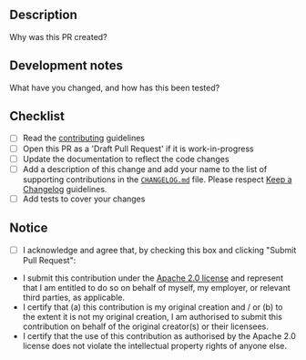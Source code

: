 ## Description
Why was this PR created?

## Development notes
What have you changed, and how has this been tested?

## Checklist

- [ ] Read the [contributing](../CONTRIBUTING.md) guidelines
- [ ] Open this PR as a 'Draft Pull Request' if it is work-in-progress
- [ ] Update the documentation to reflect the code changes
- [ ] Add a description of this change and add your name to the list of supporting contributions in the [`CHANGELOG.md`](../CHANGELOG.md) file. Please respect [Keep a Changelog](https://keepachangelog.com/en/1.0.0/) guidelines.
- [ ] Add tests to cover your changes

## Notice

- [ ] I acknowledge and agree that, by checking this box and clicking "Submit Pull Request":

- I submit this contribution under the [Apache 2.0 license](https://www.apache.org/licenses/LICENSE-2.0.txt) and represent that I am entitled to do so on behalf of myself, my employer, or relevant third parties, as applicable.
- I certify that (a) this contribution is my original creation and / or (b) to the extent it is not my original creation, I am authorised to submit this contribution on behalf of the original creator(s) or their licensees.
- I certify that the use of this contribution as authorised by the Apache 2.0 license does not violate the intellectual property rights of anyone else.
